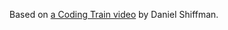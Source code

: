
[//]: # (gen-title: Fractal Trees - philthompson.me)

[//]: # (gen-keywords: fractals, trees, random, javascript, coding train, p5.js)

[//]: # (gen-description: JavaScript toy for generating fractal trees")

[//]: # (gen-meta-end)

<script src="../p5-v1.9.0.min.js"></script>
<script>
// written by Phil Thompson on 2024-02-07
const canvasW = 1200;
const canvasH = 800;
const progressPerFrame = 0.04;
let lengthFactor = 0.6;
let branchSpreadRads = 1.0;
let initialAngleRads = 1.0;
let initialX;
let initialY;
let initialLength;
let initialStrokeWeight;
let strokeWeightFactor;

let runButton;
let isRunning = false;
let segments = [];

class Segment {
	constructor(startX, startY, length, angle_rads, stroke_weight, rand_func) {
		this.startX = startX;
		this.startY = startY;
		this.length = length;
		this.angle_rads = angle_rads;
		this.stroke_weight = stroke_weight;
		this.rand_func = rand_func;
		this.endX = this.startX + (cos(this.angle_rads) * this.length);
		this.endY = this.startY + (sin(this.angle_rads) * this.length);
		this.midBranchL = 0.0;
		this.midBranchR = 0.0;
		if (this.rand_func() != 1.0) {
			if (abs(this.rand_func() - 1.0) < 0.003) {
				this.midBranchL = 0.5 * this.rand_func();
			}
			if (abs(this.rand_func() - 1.0) < 0.003) {
				this.midBranchR = 0.5 * this.rand_func();
			}
		}
		this.progress = 0.0;
		this.done = false;
		//this.color = color(random(0,256),100,100)
		this.color = color(100,0,100)
	}

	draw() {
		strokeWeight(this.stroke_weight);
		stroke(this.color);
		line(this.startX, this.startY, lerp(this.startX, this.endX, this.progress), lerp(this.startY, this.endY, this.progress));
		if (this.done) {
			return true;
		}
		this.progress += progressPerFrame;
		if (this.progress > 1.0) {
			this.progress = 1.0;
			this.done = true;
			if (this.length <= 1.6 || this.stroke_weight < 0.2) {
				return true;
			}
			if (abs(this.rand_func() - 1.0) < 0.22) {
				segments.push(new Segment(
					this.endX, this.endY,
					this.length * lengthFactor * this.rand_func(),
					((this.angle_rads - branchSpreadRads) * this.rand_func()) % TWO_PI,
					this.stroke_weight * strokeWeightFactor,// * this.rand_func(),
					this.rand_func));
			}
			if (abs(this.rand_func() - 1.0) < 0.22) {
				segments.push(new Segment(
					this.endX, this.endY,
					this.length * lengthFactor * this.rand_func(),
					((this.angle_rads + branchSpreadRads) * this.rand_func()) % TWO_PI,
					this.stroke_weight * strokeWeightFactor,// * this.rand_func(),
					this.rand_func));
			}
			return true;
		} else {
			if (this.midBranchL > 0.0 && this.progress > this.midBranchL) {
				this.midBranchL = -1.0;
				segments.push(new Segment(
					lerp(this.startX, this.endX, this.progress), lerp(this.startY, this.endY, this.progress),
					this.length * lengthFactor * this.rand_func(),
					((this.angle_rads - branchSpreadRads) * this.rand_func()) % TWO_PI,
					this.stroke_weight * strokeWeightFactor * this.rand_func() * 0.2,
					this.rand_func));
			}
			if (this.midBranchR > 0.0 && this.progress > this.midBranchR) {
				this.midBranchR = -1.0;
				segments.push(new Segment(
					lerp(this.startX, this.endX, this.progress), lerp(this.startY, this.endY, this.progress),
					this.length * lengthFactor * this.rand_func(),
					((this.angle_rads + branchSpreadRads) * this.rand_func()) % TWO_PI,
					this.stroke_weight * strokeWeightFactor * this.rand_func() * 0.2,
					this.rand_func));
			}
		}
		return false;
	}
}

function setup() {
	select('div.wrap').style('max-width', 'inherit');
	const controls = select('#controls');
	const content = select('#content');
	colorMode(HSB);
	strokeCap(PROJECT);
	initialAngleRads = -HALF_PI;
	initialX = canvasW / 2;
	initialY = canvasH;
	createCanvas(canvasW, canvasH);
	runButton = createButton('▷');
	runButton.mousePressed(toggleRun);
	runButton.style('font-size', '1.4rem');
	runButton.style('padding', '0.5rem 1.0rem 0.5rem 1.0rem');
	controls.child(runButton);
	controls.child(createElement('br'));
	controls.child(createButton('tree').mousePressed(resetWithTree));
	controls.child(createButton('tree 2').mousePressed(resetWithTree2));
	controls.child(createButton('tree 3').mousePressed(resetWithTree3));
	controls.child(createButton('tree rand').mousePressed(resetWithTreeRand));
	controls.child(createButton('square').mousePressed(resetWithSquare));
	controls.child(createButton('obtuse').mousePressed(resetWithObtuse));
	for (const b of selectAll('button')) {
		b.style('margin', '0.4rem');
	}
	resetWithTreeRand();
}

let randFactor = function() {
	return randomGaussian(1.0, 0.12);
}

let nonRandFactor = function() {
	return 1.0;
}

function resetWithSquare() {
	branchSpreadRads = HALF_PI;
	lengthFactor = 0.7;
	initialLength = canvasH * 0.42;
	initialStrokeWeight = 1.0;
	strokeWeightFactor = 1.0;
	segments = [];
	segments.push(new Segment(initialX, initialY, initialLength, initialAngleRads, initialStrokeWeight, nonRandFactor));
	if (!isRunning) {
		toggleRun();
	}
}

function resetWithTree() {
	branchSpreadRads = HALF_PI * 0.4;
	lengthFactor = 0.55;
	initialLength = canvasH * 0.4;
	initialStrokeWeight = 1.0;
	strokeWeightFactor = 1.0;
	segments = [];
	segments.push(new Segment(initialX, initialY, initialLength, initialAngleRads, initialStrokeWeight, nonRandFactor));
	if (!isRunning) {
		toggleRun();
	}
}

function resetWithTree2() {
	branchSpreadRads = HALF_PI * 0.3;
	lengthFactor = 0.7;
	initialLength = canvasH * 0.25;
	initialStrokeWeight = 5.0;
	strokeWeightFactor = 0.7;
	segments = [];
	segments.push(new Segment(initialX, initialY, initialLength, initialAngleRads, initialStrokeWeight, nonRandFactor));
	if (!isRunning) {
		toggleRun();
	}
}

function resetWithTree3() {
	branchSpreadRads = HALF_PI * 0.22;
	lengthFactor = 0.8;
	initialLength = canvasH * 0.2;
	initialStrokeWeight = 22.0;
	strokeWeightFactor = 0.7;
	segments = [];
	segments.push(new Segment(initialX, initialY, initialLength, initialAngleRads, initialStrokeWeight, nonRandFactor));
	if (!isRunning) {
		toggleRun();
	}
}

function resetWithTreeRand() {
	strokeJoin(BEVEL);
	branchSpreadRads = HALF_PI * 0.22;
	lengthFactor = 0.8;
	initialLength = canvasH * 0.15;
	initialStrokeWeight = 16.0;
	strokeWeightFactor = 0.76;
	segments = [];
	segments.push(new Segment(initialX, initialY, initialLength, initialAngleRads, initialStrokeWeight, randFactor));
	if (!isRunning) {
		toggleRun();
	}
}

function resetWithObtuse() {
	branchSpreadRads = HALF_PI * 1.1;
	lengthFactor = 0.62;
	initialLength = canvasH * 0.45;
	initialStrokeWeight = 1.0;
	strokeWeightFactor = 1.0;
	segments = [];
	segments.push(new Segment(initialX, initialY, initialLength, initialAngleRads, initialStrokeWeight, nonRandFactor));
	if (!isRunning) {
		toggleRun();
	}
}

function draw() {
	background(20);
	let allDone = true;
	for (const segment of segments) {
		if (!segment.draw()) {
			allDone = false;
		}
	}
	if (allDone) {
		toggleRun();
	}
}

function toggleRun() {
	isRunning = !isRunning;
	if (isRunning) {
		runButton.html('□');
		frameRate(60);
	} else {
		runButton.html('▷');
		frameRate(0);
	}
}
</script>
<main style="text-align:center;"></main>
<div id="controls" style="text-align:center; font-size:1.1rem;"></div>
<div id="content" style="max-width: 52rem;margin-left: auto;margin-right: auto; text-align: center;">
	<p>Based on <a target="_blank" href="https://www.youtube.com/watch?v=0jjeOYMjmDU">a Coding Train video</a> by Daniel Shiffman.</p>
</div>
